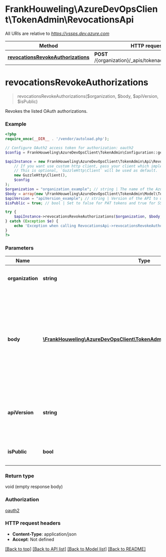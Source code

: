 # FrankHouweling\AzureDevOpsClient\TokenAdmin\RevocationsApi

All URIs are relative to *https://vssps.dev.azure.com*

Method | HTTP request | Description
------------- | ------------- | -------------
[**revocationsRevokeAuthorizations**](RevocationsApi.md#revocationsRevokeAuthorizations) | **POST** /{organization}/_apis/tokenadmin/revocations | 


# **revocationsRevokeAuthorizations**
> revocationsRevokeAuthorizations($organization, $body, $apiVersion, $isPublic)



Revokes the listed OAuth authorizations.

### Example
```php
<?php
require_once(__DIR__ . '/vendor/autoload.php');

// Configure OAuth2 access token for authorization: oauth2
$config = FrankHouweling\AzureDevOpsClient\TokenAdmin\Configuration::getDefaultConfiguration()->setAccessToken('YOUR_ACCESS_TOKEN');

$apiInstance = new FrankHouweling\AzureDevOpsClient\TokenAdmin\Api\RevocationsApi(
    // If you want use custom http client, pass your client which implements `GuzzleHttp\ClientInterface`.
    // This is optional, `GuzzleHttp\Client` will be used as default.
    new GuzzleHttp\Client(),
    $config
);
$organization = "organization_example"; // string | The name of the Azure DevOps organization.
$body = array(new \FrankHouweling\AzureDevOpsClient\TokenAdmin\Model\TokenAdminRevocation()); // \FrankHouweling\AzureDevOpsClient\TokenAdmin\Model\TokenAdminRevocation[] | The list of objects containing the authorization IDs of the OAuth authorizations, such as session tokens retrieved by listed a users PATs, that should be revoked.
$apiVersion = "apiVersion_example"; // string | Version of the API to use.  This should be set to '6.0-preview.1' to use this version of the api.
$isPublic = true; // bool | Set to false for PAT tokens and true for SSH tokens.

try {
    $apiInstance->revocationsRevokeAuthorizations($organization, $body, $apiVersion, $isPublic);
} catch (Exception $e) {
    echo 'Exception when calling RevocationsApi->revocationsRevokeAuthorizations: ', $e->getMessage(), PHP_EOL;
}
?>
```

### Parameters

Name | Type | Description  | Notes
------------- | ------------- | ------------- | -------------
 **organization** | **string**| The name of the Azure DevOps organization. |
 **body** | [**\FrankHouweling\AzureDevOpsClient\TokenAdmin\Model\TokenAdminRevocation[]**](../Model/TokenAdminRevocation.md)| The list of objects containing the authorization IDs of the OAuth authorizations, such as session tokens retrieved by listed a users PATs, that should be revoked. |
 **apiVersion** | **string**| Version of the API to use.  This should be set to &#39;6.0-preview.1&#39; to use this version of the api. |
 **isPublic** | **bool**| Set to false for PAT tokens and true for SSH tokens. | [optional]

### Return type

void (empty response body)

### Authorization

[oauth2](../../README.md#oauth2)

### HTTP request headers

 - **Content-Type**: application/json
 - **Accept**: Not defined

[[Back to top]](#) [[Back to API list]](../../README.md#documentation-for-api-endpoints) [[Back to Model list]](../../README.md#documentation-for-models) [[Back to README]](../../README.md)

